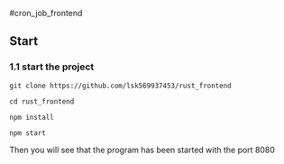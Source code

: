 #cron_job_frontend
## Start
### 1.1 start the project
```
git clone https://github.com/lsk569937453/rust_frontend

cd rust_frontend

npm install

npm start
```
Then you will see that the program has been started with the port 8080

